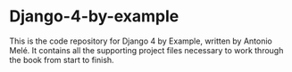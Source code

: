 # Django-4-by-example
This is the code repository for Django 4 by Example, written by Antonio Melé. It contains all the supporting project files necessary to work through the book from start to finish.
